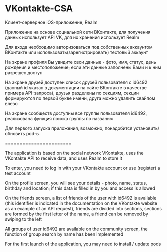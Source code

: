 # VKontakte-CSA
Клиент-серверное iOS-приложение, Realm

Приложение на основе социальной сети ВКонтакте, для получения данных использует API VK, для их хранения использует Realm

Для входа необходимо авторизоваться под собственных аккаунтом ВКонтакте или использовать(зарегистрировать) тестовый аккаунт

На экране профиля Вы увидите свои данные - фото, имя, статус, день рождения и местоположение; если эти данные заполнены Вами и к ним разрешен доступ

На экране друзей доступен список друзей пользователя с id6492 (данный id указан в документации на сайте ВКонтакте в качестве примера API-запроса), 
  друзья разделены по секциям, секции формируются по первой букве имени, друга можно удалить свайпом влево

На экране сообществ доступны все группы пользователя id6492, реализована функция поиска группы по названию

Для первого запуска приложения, возможно, понадобится установить/обновить pod-ы


=======================



The application is based on the social network VKontakte, uses the VKontakte API to receive data, and uses Realm to store it

To enter, you need to log in with your VKontakte account or use (register) a test account

On the profile screen, you will see your details - photo, name, status, birthday and location; if this data is filled in by you and access is allowed

On the friends screen, a list of friends of the user with id6492 is available 
  (this identifier is indicated in the documentation on the VKontakte website as an example of an API request),
  friends are divided into sections, sections are formed by the first letter of the name, a friend can be removed by swiping to the left

All groups of user id6492 are available on the community screen, the function of group search by name has been implemented

For the first launch of the application, you may need to install / update pods
